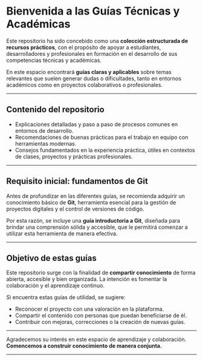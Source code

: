 # Bienvenida a las Guías Técnicas y Académicas

Este repositorio ha sido concebido como una **colección estructurada de recursos prácticos**, con el propósito de apoyar a estudiantes, desarrolladores y profesionales en formación en el desarrollo de sus competencias técnicas y académicas.

En este espacio encontrará **guías claras y aplicables** sobre temas relevantes que suelen generar dudas o dificultades, tanto en entornos académicos como en proyectos colaborativos o profesionales.

---

## Contenido del repositorio

* Explicaciones detalladas y paso a paso de procesos comunes en entornos de desarrollo.
* Recomendaciones de buenas prácticas para el trabajo en equipo con herramientas modernas.
* Consejos fundamentados en la experiencia práctica, útiles en contextos de clases, proyectos y prácticas profesionales.

---

## Requisito inicial: fundamentos de Git

Antes de profundizar en las diferentes guías, se recomienda adquirir un conocimiento básico de **Git**, herramienta esencial para la gestión de proyectos digitales y el control de versiones de código.

Por esta razón, se incluye una **guía introductoria a Git**, diseñada para brindar una comprensión sólida y accesible, que le permitirá comenzar a utilizar esta herramienta de manera efectiva.

---

## Objetivo de estas guías

Este repositorio surge con la finalidad de **compartir conocimiento** de forma abierta, accesible y bien organizada. La intención es fomentar la colaboración y el aprendizaje continuo.

Si encuentra estas guías de utilidad, se sugiere:

* Reconocer el proyecto con una valoración en la plataforma.
* Compartir el contenido con personas que puedan beneficiarse de él.
* Contribuir con mejoras, correcciones o la creación de nuevas guías.

---

Agradecemos su interés en este espacio de aprendizaje y colaboración.
**Comencemos a construir conocimiento de manera conjunta.**

---
